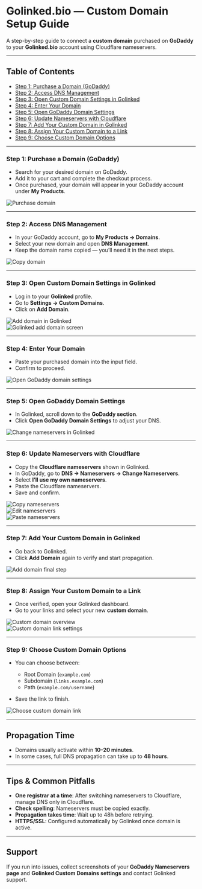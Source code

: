 # Golinked.bio — Custom Domain Setup Guide

A step-by-step guide to connect a **custom domain** purchased on **GoDaddy** to your **Golinked.bio** account using Cloudflare nameservers.

---

## Table of Contents
- [Step 1: Purchase a Domain (GoDaddy)](#step-1-purchase-a-domain-godaddy)
- [Step 2: Access DNS Management](#step-2-access-dns-management)
- [Step 3: Open Custom Domain Settings in Golinked](#step-3-open-custom-domain-settings-in-golinked)
- [Step 4: Enter Your Domain](#step-4-enter-your-domain)
- [Step 5: Open GoDaddy Domain Settings](#step-5-open-godaddy-domain-settings)
- [Step 6: Update Nameservers with Cloudflare](#step-6-update-nameservers-with-cloudflare)
- [Step 7: Add Your Custom Domain in Golinked](#step-7-add-your-custom-domain-in-golinked)
- [Step 8: Assign Your Custom Domain to a Link](#step-8-assign-your-custom-domain-to-a-link)
- [Step 9: Choose Custom Domain Options](#step-9-choose-custom-domain-options)

---

### Step 1: Purchase a Domain (GoDaddy)

- Search for your desired domain on GoDaddy.  
- Add it to your cart and complete the checkout process.  
- Once purchased, your domain will appear in your GoDaddy account under **My Products**.  

![Purchase domain](Assets/00_buy_domain.png)

---

### Step 2: Access DNS Management

- In your GoDaddy account, go to **My Products → Domains**.  
- Select your new domain and open **DNS Management**.  
- Keep the domain name copied — you’ll need it in the next steps.  

![Copy domain](Assets/01_copy_domain.png)

---

### Step 3: Open Custom Domain Settings in Golinked

- Log in to your **Golinked** profile.  
- Go to **Settings → Custom Domains**.  
- Click on **Add Domain**.  

![Add domain in Golinked](Assets/02_add_domain.png)  
![Golinked add domain screen](Assets/03_golinked_add_domain.png)

---

### Step 4: Enter Your Domain

- Paste your purchased domain into the input field.  
- Confirm to proceed.  

![Open GoDaddy domain settings](Assets/04_open_godaddy_domain_settings.png)

---

### Step 5: Open GoDaddy Domain Settings

- In Golinked, scroll down to the **GoDaddy section**.  
- Click **Open GoDaddy Domain Settings** to adjust your DNS.  

![Change nameservers in Golinked](Assets/05_golinked_change_nameservers.png)

---

### Step 6: Update Nameservers with Cloudflare

- Copy the **Cloudflare nameservers** shown in Golinked.  
- In GoDaddy, go to **DNS → Nameservers → Change Nameservers**.  
- Select **I’ll use my own nameservers**.  
- Paste the Cloudflare nameservers.  
- Save and confirm.  

![Copy nameservers](Assets/06_copy_nameserver_golinked.png)  
![Edit nameservers](Assets/07_Edit_nameserver.png)  
![Paste nameservers](Assets/08_paste_nameserver.png)

---

### Step 7: Add Your Custom Domain in Golinked

- Go back to Golinked.  
- Click **Add Domain** again to verify and start propagation.  

![Add domain final step](Assets/09_add_domain_last_step.png)

---

### Step 8: Assign Your Custom Domain to a Link

- Once verified, open your Golinked dashboard.  
- Go to your links and select your new **custom domain**.  

![Custom domain overview](Assets/10_custom_domain_overview.png)  
![Custom domain link settings](Assets/11_Custom_Domain_Link.png)

---

### Step 9: Choose Custom Domain Options

- You can choose between:  
  - Root Domain (`example.com`)  
  - Subdomain (`links.example.com`)  
  - Path (`example.com/username`)  

- Save the link to finish.  

![Choose custom domain link](Assets/12_choose_custom_domain_link.png)

---

## Propagation Time

- Domains usually activate within **10–20 minutes**.  
- In some cases, full DNS propagation can take up to **48 hours**.  

---

## Tips & Common Pitfalls

- **One registrar at a time**: After switching nameservers to Cloudflare, manage DNS only in Cloudflare.  
- **Check spelling**: Nameservers must be copied exactly.  
- **Propagation takes time**: Wait up to 48h before retrying.  
- **HTTPS/SSL**: Configured automatically by Golinked once domain is active.  

---

## Support

If you run into issues, collect screenshots of your **GoDaddy Nameservers page** and **Golinked Custom Domains settings** and contact Golinked support.

